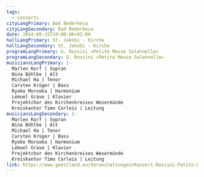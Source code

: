 ```yaml
---
tags:
  - concerts
cityLangPrimary: Bad Bederkesa
cityLangSecondary: Bad Bederkesa
date: 2024-09-15T19:00:00+02:00
hallLangPrimary: St. Jakobi - Kirche
hallLangSecondary: St. Jakobi - Kirche
programLangPrimary: G. Rossini »Petite Messe Solennelle«
programLangSecondary: G. Rossini »Petite Messe Solennelle«
musiciansLangPrimary: |-
  Marlen Korf | Sopran
  Nina Böhlke | Alt
  Michael Ha | Tenor
  Carsten Krüger | Bass
  Ryoko Morooka | Harmonium
  Lémuel Grave | Klavier
  Projektchor des Kirchenkreises Wesermünde
  Kreiskantor Timo Corleis | Leitung
musiciansLangSecondary: |-
  Marlen Korf | Sopran
  Nina Böhlke | Alt
  Michael Ha | Tenor
  Carsten Krüger | Bass
  Ryoko Morooka | Harmonium
  Lémuel Grave | Klavier
  Projektchor des Kirchenkreises Wesermünde
  Kreiskantor Timo Corleis | Leitung
link: https://www.geestland.eu/Veranstaltungen/Konzert-Rossini-Petite-Messe-solennelle-St-Jakobi-Bad-Bederkesa.html?
---
```

